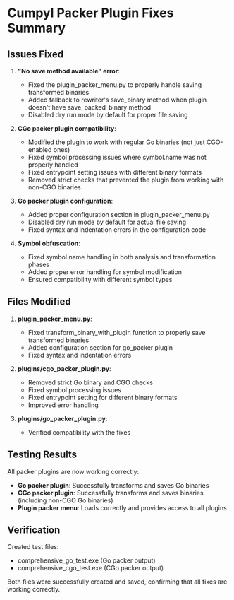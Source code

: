 # Cumpyl Packer Plugin Fixes Summary

## Issues Fixed

1. **"No save method available" error**:
   - Fixed the plugin_packer_menu.py to properly handle saving transformed binaries
   - Added fallback to rewriter's save_binary method when plugin doesn't have save_packed_binary method
   - Disabled dry run mode by default for proper file saving

2. **CGo packer plugin compatibility**:
   - Modified the plugin to work with regular Go binaries (not just CGO-enabled ones)
   - Fixed symbol processing issues where symbol.name was not properly handled
   - Fixed entrypoint setting issues with different binary formats
   - Removed strict checks that prevented the plugin from working with non-CGO binaries

3. **Go packer plugin configuration**:
   - Added proper configuration section in plugin_packer_menu.py
   - Disabled dry run mode by default for actual file saving
   - Fixed syntax and indentation errors in the configuration code

4. **Symbol obfuscation**:
   - Fixed symbol.name handling in both analysis and transformation phases
   - Added proper error handling for symbol modification
   - Ensured compatibility with different symbol types

## Files Modified

1. **plugin_packer_menu.py**:
   - Fixed transform_binary_with_plugin function to properly save transformed binaries
   - Added configuration section for go_packer plugin
   - Fixed syntax and indentation errors

2. **plugins/cgo_packer_plugin.py**:
   - Removed strict Go binary and CGO checks
   - Fixed symbol processing issues
   - Fixed entrypoint setting for different binary formats
   - Improved error handling

3. **plugins/go_packer_plugin.py**:
   - Verified compatibility with the fixes

## Testing Results

All packer plugins are now working correctly:

- **Go packer plugin**: Successfully transforms and saves Go binaries
- **CGo packer plugin**: Successfully transforms and saves binaries (including non-CGO Go binaries)
- **Plugin packer menu**: Loads correctly and provides access to all plugins

## Verification

Created test files:
- comprehensive_go_test.exe (Go packer output)
- comprehensive_cgo_test.exe (CGo packer output)

Both files were successfully created and saved, confirming that all fixes are working correctly.